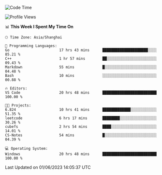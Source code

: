 <!--START_SECTION:waka-->
![Code Time](http://img.shields.io/badge/Code%20Time-962%20hrs%201%20min-blue)

![Profile Views](http://img.shields.io/badge/Profile%20Views-0-blue)

📊 **This Week I Spent My Time On** 

```text
🕑︎ Time Zone: Asia/Shanghai

💬 Programming Languages: 
Go                       17 hrs 43 mins      █████████████████████░░░░   85.21 % 
C++                      1 hr 57 mins        ██░░░░░░░░░░░░░░░░░░░░░░░   09.43 % 
Markdown                 55 mins             █░░░░░░░░░░░░░░░░░░░░░░░░   04.48 % 
Bash                     10 mins             ░░░░░░░░░░░░░░░░░░░░░░░░░   00.88 % 

🔥 Editors: 
VS Code                  20 hrs 48 mins      █████████████████████████   100.00 % 

🐱‍💻 Projects: 
6.824                    10 hrs 41 mins      █████████████░░░░░░░░░░░░   51.35 % 
leetcode                 6 hrs 17 mins       ████████░░░░░░░░░░░░░░░░░   30.26 % 
cubefs                   2 hrs 54 mins       ████░░░░░░░░░░░░░░░░░░░░░   14.01 % 
CS-Notes                 54 mins             █░░░░░░░░░░░░░░░░░░░░░░░░   04.39 % 

💻 Operating System: 
Windows                  20 hrs 48 mins      █████████████████████████   100.00 % 
```


 Last Updated on 01/06/2023 14:05:37 UTC
<!--END_SECTION:waka-->